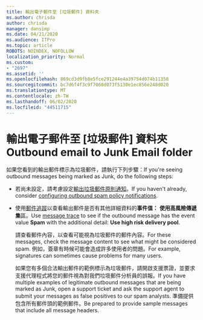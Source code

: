 ```yaml
---
title: 輸出電子郵件至 [垃圾郵件] 資料夾
ms.author: chrisda
author: chrisda
manager: dansimp
ms.date: 04/21/2020
ms.audience: ITPro
ms.topic: article
ROBOTS: NOINDEX, NOFOLLOW
localization_priority: Normal
ms.custom:
- "2697"
ms.assetid: ''
ms.openlocfilehash: 869cd3d9fb8e5fce291244e4a39754d074b11358
ms.sourcegitcommit: bc7d6f4f3c9f7060d073f5130e1ec856e248d020
ms.translationtype: MT
ms.contentlocale: zh-TW
ms.lasthandoff: 06/02/2020
ms.locfileid: "44511715"
---
```

# <a name="outbound-email-to-junk-email-folder"></a><span data-ttu-id="4d501-102">輸出電子郵件至 [垃圾郵件] 資料夾</span><span class="sxs-lookup"><span data-stu-id="4d501-102">Outbound email to Junk Email folder</span></span>

<span data-ttu-id="4d501-103">如果您看到的輸出郵件標示為垃圾郵件，請執行下列步驟：</span><span class="sxs-lookup"><span data-stu-id="4d501-103">If you're seeing outbound messages being marked as Junk, do the following steps:</span></span>

- <span data-ttu-id="4d501-104">若尚未設定，請考慮設定[輸出垃圾郵件原則通知](https://docs.microsoft.com/microsoft-365/security/office-365-security/configure-the-outbound-spam-policy)。</span><span class="sxs-lookup"><span data-stu-id="4d501-104">If you haven't already, consider [configuring outbound spam policy notifications](https://docs.microsoft.com/microsoft-365/security/office-365-security/configure-the-outbound-spam-policy).</span></span>

- <span data-ttu-id="4d501-105">使用[郵件追蹤](https://docs.microsoft.com/microsoft-365/security/office-365-security/message-trace-scc)以查看輸出郵件是否有其他詳細資料的**事件值：** **使用高風險傳遞集**區。</span><span class="sxs-lookup"><span data-stu-id="4d501-105">Use [message trace](https://docs.microsoft.com/microsoft-365/security/office-365-security/message-trace-scc) to see if the outbound message has the event value **Spam** with the additional detail: **Use high risk delivery pool**.</span></span>

  <span data-ttu-id="4d501-106">請查看郵件內容，以查看可能視為垃圾郵件的郵件內容。</span><span class="sxs-lookup"><span data-stu-id="4d501-106">For these messages, check the message content to see what might be considered spam.</span></span> <span data-ttu-id="4d501-107">例如，簽章有時候可能會造成許多使用者的問題。</span><span class="sxs-lookup"><span data-stu-id="4d501-107">For example, signatures can sometimes cause problems for many users.</span></span>

  <span data-ttu-id="4d501-108">如果您有多個合法輸出郵件的範例標示為垃圾郵件，請開啟支援票證，並要求支援代理程式將您的郵件視為對我們垃圾郵件分析員的誤報。</span><span class="sxs-lookup"><span data-stu-id="4d501-108">If you have multiple examples of legitimate outbound messages that are being marked as Junk, open a support ticket and ask the support agent to submit your messages as false positives to our spam analysts.</span></span> <span data-ttu-id="4d501-109">準備提供包含所有郵件頭的範例郵件。</span><span class="sxs-lookup"><span data-stu-id="4d501-109">Be prepared to provide sample messages that include all message headers.</span></span>
